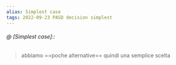 ```yaml
---
alias: Simplest case
tags: 2022-09-23 PASD decision simplest
---
```


###### @ [Simplest case]::
> abbiamo ==poche alternative== quindi una semplice scelta